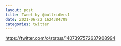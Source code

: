 ```yaml
--- 
layout: post 
title: Tweet by @bullriders1 
date: 2021-06-22 1624384709 
categories: twitter 
--- 
```

https://twitter.com/o/status/1407397572637908994